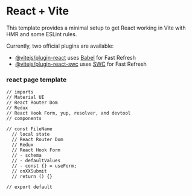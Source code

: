 # React + Vite

This template provides a minimal setup to get React working in Vite with HMR and some ESLint rules.

Currently, two official plugins are available:

- [@vitejs/plugin-react](https://github.com/vitejs/vite-plugin-react/blob/main/packages/plugin-react/README.md) uses [Babel](https://babeljs.io/) for Fast Refresh
- [@vitejs/plugin-react-swc](https://github.com/vitejs/vite-plugin-react-swc) uses [SWC](https://swc.rs/) for Fast Refresh

### react page template

```
// imports
// Material UI
// React Router Dom
// Redux
// React Hook Form, yup, resolver, and devtool
// components

// const FileName
  // local state
  // React Router Dom
  // Redux
  // React Hook Form
  // - schema
  // - defaultValues
  // - const {} = useForm;
  // onXXSubmit
  // return () {}

// export default
```
